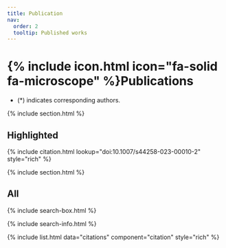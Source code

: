 ```yaml
---
title: Publication
nav:
  order: 2
  tooltip: Published works
---
```


# {% include icon.html icon="fa-solid fa-microscope" %}Publications

- (*) indicates corresponding authors.
  
{% include section.html %}

## Highlighted

{% include citation.html lookup="doi:10.1007/s44258-023-00010-2" style="rich" %}

{% include section.html %}

## All

{% include search-box.html %}

{% include search-info.html %}

{% include list.html data="citations" component="citation" style="rich" %}
